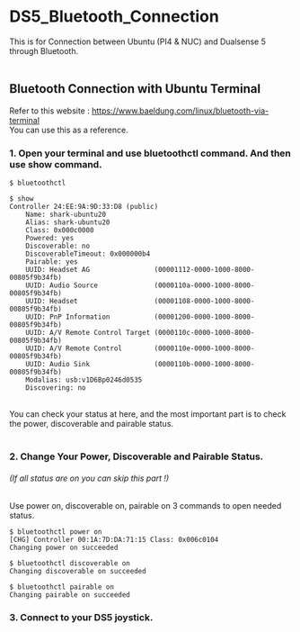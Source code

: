 # DS5_Bluetooth_Connection
This is for Connection between Ubuntu (PI4 &amp; NUC) and Dualsense 5 through Bluetooth.
<br><br>

## Bluetooth Connection with Ubuntu Terminal
Refer to this website : https://www.baeldung.com/linux/bluetooth-via-terminal
<br>
You can use this as a reference.
<br>

### 1. Open your terminal and use bluetoothctl command. And then use show command.
```
$ bluetoothctl

$ show
Controller 24:EE:9A:9D:33:D8 (public)
	Name: shark-ubuntu20
	Alias: shark-ubuntu20
	Class: 0x000c0000
	Powered: yes
	Discoverable: no
	DiscoverableTimeout: 0x000000b4
	Pairable: yes
	UUID: Headset AG                (00001112-0000-1000-8000-00805f9b34fb)
	UUID: Audio Source              (0000110a-0000-1000-8000-00805f9b34fb)
	UUID: Headset                   (00001108-0000-1000-8000-00805f9b34fb)
	UUID: PnP Information           (00001200-0000-1000-8000-00805f9b34fb)
	UUID: A/V Remote Control Target (0000110c-0000-1000-8000-00805f9b34fb)
	UUID: A/V Remote Control        (0000110e-0000-1000-8000-00805f9b34fb)
	UUID: Audio Sink                (0000110b-0000-1000-8000-00805f9b34fb)
	Modalias: usb:v1D6Bp0246d0535
	Discovering: no

```
<br>
You can check your status at here, and the most important part is to check the power, discoverable and pairable status.<br><br>

### 2. Change Your Power, Discoverable and Pairable Status. 
###### (If all status are on you can skip this part !)
Use power on, discoverable on, pairable on 3 commands to open needed status.
```
$ bluetoothctl power on
[CHG] Controller 00:1A:7D:DA:71:15 Class: 0x006c0104
Changing power on succeeded

$ bluetoothctl discoverable on
Changing discoverable on succeeded

$ bluetoothctl pairable on
Changing pairable on succeeded
```

### 3. Connect to your DS5 joystick.
